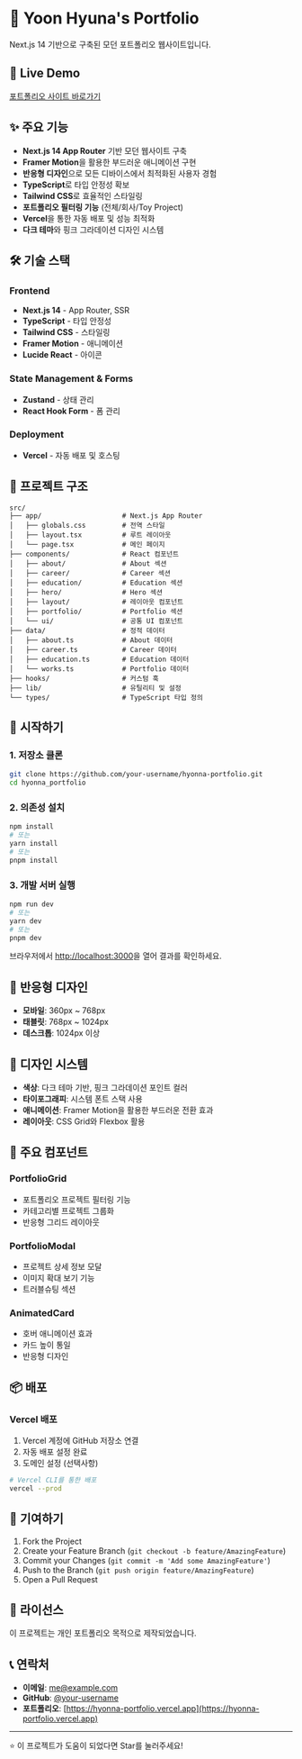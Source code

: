 # 🌟 Yoon Hyuna's Portfolio

Next.js 14 기반으로 구축된 모던 포트폴리오 웹사이트입니다.

## 🚀 Live Demo

[포트폴리오 사이트 바로가기](https://hyonna-portfolio.vercel.app)

## ✨ 주요 기능

- **Next.js 14 App Router** 기반 모던 웹사이트 구축
- **Framer Motion**을 활용한 부드러운 애니메이션 구현
- **반응형 디자인**으로 모든 디바이스에서 최적화된 사용자 경험
- **TypeScript**로 타입 안정성 확보
- **Tailwind CSS**로 효율적인 스타일링
- **포트폴리오 필터링 기능** (전체/회사/Toy Project)
- **Vercel**을 통한 자동 배포 및 성능 최적화
- **다크 테마**와 핑크 그라데이션 디자인 시스템

## 🛠️ 기술 스택

### Frontend

- **Next.js 14** - App Router, SSR
- **TypeScript** - 타입 안정성
- **Tailwind CSS** - 스타일링
- **Framer Motion** - 애니메이션
- **Lucide React** - 아이콘

### State Management & Forms

- **Zustand** - 상태 관리
- **React Hook Form** - 폼 관리

### Deployment

- **Vercel** - 자동 배포 및 호스팅

## 📁 프로젝트 구조

```
src/
├── app/                    # Next.js App Router
│   ├── globals.css         # 전역 스타일
│   ├── layout.tsx          # 루트 레이아웃
│   └── page.tsx            # 메인 페이지
├── components/             # React 컴포넌트
│   ├── about/              # About 섹션
│   ├── career/             # Career 섹션
│   ├── education/          # Education 섹션
│   ├── hero/               # Hero 섹션
│   ├── layout/             # 레이아웃 컴포넌트
│   ├── portfolio/          # Portfolio 섹션
│   └── ui/                 # 공통 UI 컴포넌트
├── data/                   # 정적 데이터
│   ├── about.ts            # About 데이터
│   ├── career.ts           # Career 데이터
│   ├── education.ts        # Education 데이터
│   └── works.ts            # Portfolio 데이터
├── hooks/                  # 커스텀 훅
├── lib/                    # 유틸리티 및 설정
└── types/                  # TypeScript 타입 정의
```

## 🚀 시작하기

### 1. 저장소 클론

```bash
git clone https://github.com/your-username/hyonna-portfolio.git
cd hyonna_portfolio
```

### 2. 의존성 설치

```bash
npm install
# 또는
yarn install
# 또는
pnpm install
```

### 3. 개발 서버 실행

```bash
npm run dev
# 또는
yarn dev
# 또는
pnpm dev
```

브라우저에서 [http://localhost:3000](http://localhost:3000)을 열어 결과를 확인하세요.

## 📱 반응형 디자인

- **모바일**: 360px ~ 768px
- **태블릿**: 768px ~ 1024px
- **데스크톱**: 1024px 이상

## 🎨 디자인 시스템

- **색상**: 다크 테마 기반, 핑크 그라데이션 포인트 컬러
- **타이포그래피**: 시스템 폰트 스택 사용
- **애니메이션**: Framer Motion을 활용한 부드러운 전환 효과
- **레이아웃**: CSS Grid와 Flexbox 활용

## 🔧 주요 컴포넌트

### PortfolioGrid

- 포트폴리오 프로젝트 필터링 기능
- 카테고리별 프로젝트 그룹화
- 반응형 그리드 레이아웃

### PortfolioModal

- 프로젝트 상세 정보 모달
- 이미지 확대 보기 기능
- 트러블슈팅 섹션

### AnimatedCard

- 호버 애니메이션 효과
- 카드 높이 통일
- 반응형 디자인

## 📦 배포

### Vercel 배포

1. Vercel 계정에 GitHub 저장소 연결
2. 자동 배포 설정 완료
3. 도메인 설정 (선택사항)

```bash
# Vercel CLI를 통한 배포
vercel --prod
```

## 🤝 기여하기

1. Fork the Project
2. Create your Feature Branch (`git checkout -b feature/AmazingFeature`)
3. Commit your Changes (`git commit -m 'Add some AmazingFeature'`)
4. Push to the Branch (`git push origin feature/AmazingFeature`)
5. Open a Pull Request

## 📄 라이선스

이 프로젝트는 개인 포트폴리오 목적으로 제작되었습니다.

## 📞 연락처

- **이메일**: me@example.com
- **GitHub**: [@your-username](https://github.com/your-username)
- **포트폴리오**: [https://hyonna-portfolio.vercel.app](https://hyonna-portfolio.vercel.app)

---

⭐ 이 프로젝트가 도움이 되었다면 Star를 눌러주세요!
